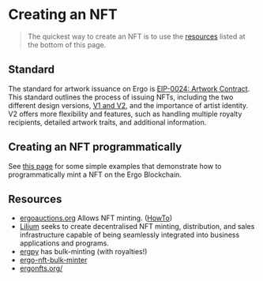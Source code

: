 # Creating an NFT

> The quickest way to create an NFT is to use the [resources](#Resources) listed at the bottom of this page. 

## Standard

The standard for artwork issuance on Ergo is [EIP-0024: Artwork Contract](eip24.md). This standard outlines the process of issuing NFTs, including the two different design versions, [V1 and V2](v1v2.md), and the importance of artist identity. V2 offers more flexibility and features, such as handling multiple royalty recipients, detailed artwork traits, and additional information.


## Creating an NFT programmatically

See [this page](nft-examples.md) for some simple examples that demonstrate how to programmatically mint a NFT on the Ergo Blockchain.



## Resources

- [ergoauctions.org](https://ergoauctions.org/#/auction/active?type=all) Allows NFT minting. ([HowTo](https://ergoplatform.org/en/blog/2022-03-08-how-to-minting-a-non-fungible-token-nft-on-the-ergo-blockchain/))
- [Lilium](lilium.md) seeks to create decentralised NFT minting, distribution, and sales infrastructure capable of being seamlessly integrated into business applications and programs.
- [ergpy](https://github.com/mgpai22/ergpy) has bulk-minting (with royalties!) 
- [ergo-nft-bulk-minter](https://github.com/mgpai22/ergo-nft-bulk-minter)
- [ergonfts.org/](https://ergonfts.org/)